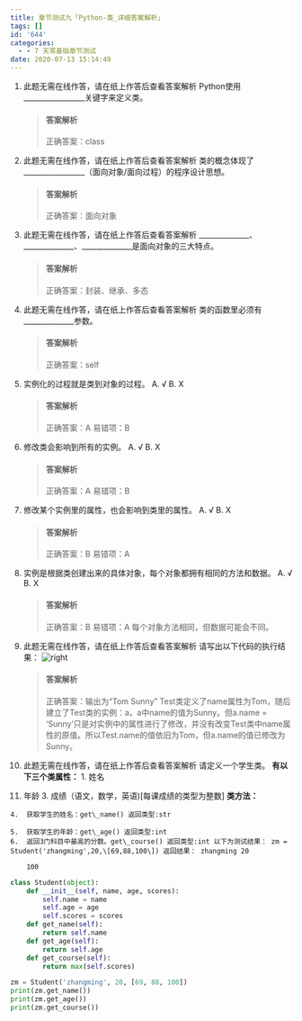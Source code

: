 ```yaml
---
title: 章节测试九「Python-类_详细答案解析」
tags: []
id: '644'
categories:
  - - 7 天零基础章节测试
date: 2020-07-13 15:14:49
---
```


1.  此题无需在线作答，请在纸上作答后查看答案解析 Python使用\_\_\_\_\_\_\_\_\_\_\_\_\_\_\_\_\_关键字来定义类。
    
    > #### 答案解析
    > 
    > 正确答案：class
    
2.  此题无需在线作答，请在纸上作答后查看答案解析 类的概念体现了\_\_\_\_\_\_\_\_\_\_\_\_\_\_\_\_\_（面向对象/面向过程）的程序设计思想。
    
    > #### 答案解析
    > 
    > 正确答案：面向对象
    
3.  此题无需在线作答，请在纸上作答后查看答案解析 \_\_\_\_\_\_\_\_\_\_\_\_\_\_、\_\_\_\_\_\_\_\_\_\_\_\_\_\_、\_\_\_\_\_\_\_\_\_\_\_\_\_\_是面向对象的三大特点。
    
    > #### 答案解析
    > 
    > 正确答案：封装、继承、多态
    
4.  此题无需在线作答，请在纸上作答后查看答案解析 类的函数里必须有\_\_\_\_\_\_\_\_\_\_\_\_\_\_参数。
    
    > #### 答案解析
    > 
    > 正确答案：self
    
5.  实例化的过程就是类到对象的过程。 A. √ B. X
    
    > #### 答案解析
    > 
    > 正确答案：A 易错项：B
    
6.  修改类会影响到所有的实例。 A. √ B. X
    
    > #### 答案解析
    > 
    > 正确答案：A 易错项：B
    
7.  修改某个实例里的属性，也会影响到类里的属性。 A. √ B. X
    
    > #### 答案解析
    > 
    > 正确答案：B 易错项：A
    
8.  实例是根据类创建出来的具体对象，每个对象都拥有相同的方法和数据。 A. √ B. X
    
    > #### 答案解析
    > 
    > 正确答案：B 易错项：A 每个对象方法相同，但数据可能会不同。
    
9.  此题无需在线作答，请在纸上作答后查看答案解析 请写出以下代码的执行结果： ![right](https://images-aiyc-1301641396.cos.ap-guangzhou.myqcloud.com/20200713150721.png)
    
    > #### 答案解析
    > 
    > 正确答案：输出为“Tom Sunny” Test类定义了name属性为Tom，随后建立了Test类的实例：a，a中name的值为Sunny。但a.name = ‘Sunny’只是对实例中的属性进行了修改，并没有改变Test类中name属性的原值。所以Test.name的值依旧为Tom，但a.name的值已修改为Sunny。
    
10.  此题无需在线作答，请在纸上作答后查看答案解析 请定义一个学生类。 **有以下三个类属性：**
    1.  姓名
11.  年龄
    3.  成绩（语文，数学，英语)\[每课成绩的类型为整数\] **类方法：**
        
    4.  获取学生的姓名：get\_name() 返回类型:str
        
    5.  获取学生的年龄：get\_age() 返回类型:int
    6.  返回3门科目中最高的分数。get\_course() 返回类型:int 以下为测试结果： zm = Student('zhangming',20,\[69,88,100\]) 返回结果： zhangming 20
        
        100
        

```python
class Student(object):
    def __init__(self, name, age, scores):
        self.name = name
        self.age = age
        self.scores = scores
    def get_name(self):
        return self.name
    def get_age(self):
        return self.age
    def get_course(self):
        return max(self.scores)

zm = Student('zhangming', 20, [69, 88, 100])
print(zm.get_name())
print(zm.get_age())
print(zm.get_course())
```